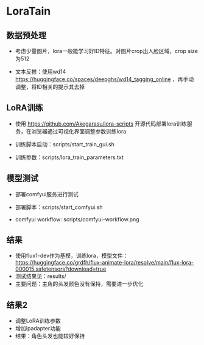 # LoraTain

## 数据预处理

* 考虑少量图片，lora一般能学习好ID特征。对图片crop出人脸区域，crop size为512

* 文本反推：使用wd14 https://huggingface.co/spaces/deepghs/wd14_tagging_online ，再手动调整，将ID相关的提示其去掉

## LoRA训练

* 使用 https://github.com/Akegarasu/lora-scripts 开源代码部署lora训练服务，在浏览器通过可视化界面调整参数训练lora

* 训练脚本启动：scripts/start_train_gui.sh

* 训练参数：scripts/lora_train_parameters.txt

## 模型测试

* 部署comfyui服务进行测试

* 部署脚本：scripts/start_comfyui.sh

* comfyui workflow: scripts/comfyui-workflow.png

## 结果

* 使用flux1-dev作为基模，训练lora，模型文件： https://huggingface.co/grdfh/flux-animate-lora/resolve/main/flux-lora-000015.safetensors?download=true
* 测试结果见：results/
* 主要问题：主角的头发颜色没有保持，需要进一步优化

## 结果2
* 调整LoRA训练参数
* 增加ipadapter功能
* 结果：角色头发也能较好保持